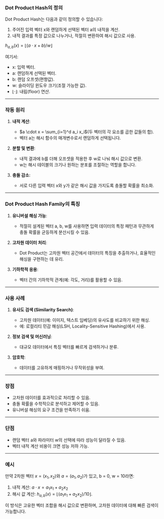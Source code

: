 ### **Dot Product Hash의 정의**

Dot Product Hash는 다음과 같이 정의할 수 있습니다:

1. 주어진 입력 벡터 x와 랜덤하게 선택된 벡터 a의 내적을 계산.
2. 내적 결과를 특정 값으로 나누거나, 적절히 변환하여 해시 값으로 사용.

$h_{a,b}(x)=⌊(a⋅x+b)/w⌋$

여기서:

- x: 입력 벡터.
- a: 랜덤하게 선택된 벡터.
- b: 랜덤 오프셋(편향값).
- w: 슬라이딩 윈도우 크기(조절 가능한 값).
- ⌊⋅⌋: 내림(floor) 연산.

---

### **작동 원리**

1. **내적 계산**:
    
    - $a \cdot x = \sum_{i=1}^d a_i x_i$​ (두 벡터의 각 요소를 곱한 값들의 합).
    - 벡터 a는 해시 함수의 매개변수로서 랜덤하게 선택됩니다.
2. **분할 및 변환**:
    
    - 내적 결과에 b를 더해 오프셋을 적용한 후 w로 나눠 해시 값으로 변환.
    - w는 해시 테이블의 크기나 원하는 분포를 조절하는 역할을 합니다.
3. **충돌 감소**:
    
    - 서로 다른 입력 벡터 x와 y가 같은 해시 값을 가지도록 충돌할 확률을 최소화.

---

### **Dot Product Hash Family의 특징**

1. **유니버설 해싱 가능**:
    
    - 적절히 설계된 벡터 a, b, w를 사용하면 입력 데이터의 특정 패턴과 무관하게 충돌 확률을 균등하게 분산시킬 수 있음.
2. **고차원 데이터 처리**:
    
    - Dot Product는 고차원 벡터 공간에서 데이터의 특징을 추출하거나, 효율적인 해싱을 구현하는 데 유리.
3. **기하학적 응용**:
    
    - 벡터 간의 기하학적 관계(예: 각도, 거리)를 활용할 수 있음.

---

### **사용 사례**

1. **유사도 검색 (Similarity Search)**:
    
    - 고차원 데이터(예: 이미지, 텍스트 임베딩)의 유사도를 비교하기 위한 해싱.
    - 예: 로컬리티 민감 해싱(LSH, Locality-Sensitive Hashing)에서 사용.
2. **정보 검색 및 머신러닝**:
    
    - 대규모 데이터에서 특징 벡터를 빠르게 검색하거나 분류.
3. **암호학**:
    
    - 데이터를 고유하게 매핑하거나 무작위성을 부여.

---

### **장점**

- 고차원 데이터를 효과적으로 처리할 수 있음.
- 충돌 확률을 수학적으로 분석하고 제어할 수 있음.
- 유니버설 해싱의 요구 조건을 만족하기 쉬움.

---

### **단점**

- 랜덤 벡터 a와 파라미터 w의 선택에 따라 성능이 달라질 수 있음.
- 벡터 내적 계산 비용이 크면 성능 저하 가능.

---

### **예시**

만약 2차원 벡터 $x = (x_1, x_2)$와 $a = (a_1, a_2)$가 있고, b = 0, w = 10라면:

1. 내적 계산: $a \cdot x = a_1 x_1 + a_2 x_2$
2. 해시 값 계산: $h_{a,b}(x) = \lfloor (a_1 x_1 + a_2 x_2) / 10 \rfloor$.

이 방식은 고유한 벡터 조합을 해시 값으로 변환하며, 고차원 데이터에 대해 빠른 검색이 가능합니다.